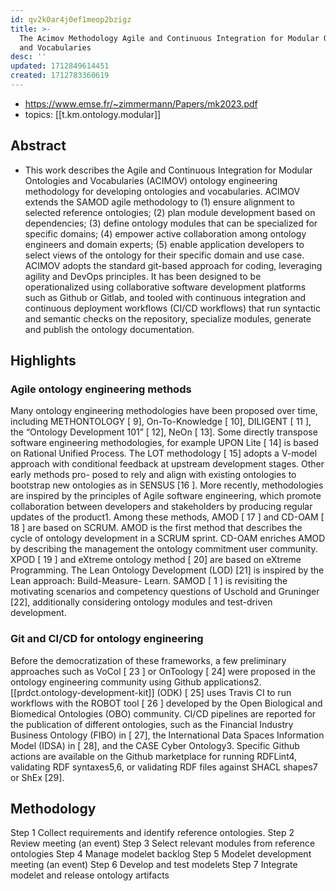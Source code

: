 ```yaml
---
id: qv2k0ar4j0ef1meop2bzigz
title: >-
  The Acimov Methodology Agile and Continuous Integration for Modular Ontologies
  and Vocabularies
desc: ''
updated: 1712849614451
created: 1712783360619
---
```


- https://www.emse.fr/~zimmermann/Papers/mk2023.pdf
- topics: [[t.km.ontology.modular]]

## Abstract

- This work describes the Agile and Continuous Integration for Modular Ontologies and Vocabularies (ACIMOV) ontology engineering methodology for developing ontologies and vocabularies. ACIMOV extends the SAMOD agile methodology to (1) ensure alignment to selected reference ontologies; (2) plan module development based on dependencies; (3) define ontology modules that can be specialized for specific domains; (4) empower active collaboration among ontology engineers and domain experts; (5) enable application developers to select views of the ontology for their specific domain and use case. ACIMOV adopts the standard git-based approach for coding, leveraging agility and DevOps principles. It has been designed to be operationalized using collaborative software development platforms such as Github or Gitlab, and tooled with continuous integration and continuous deployment workflows (CI/CD workflows) that run syntactic and semantic checks on the repository, specialize modules, generate and publish the ontology documentation.


## Highlights

### Agile ontology engineering methods

Many ontology engineering methodologies have been proposed over time, including METHONTOLOGY [ 9], On-To-Knowledge [ 10], DILIGENT [ 11 ], the “Ontology Development 101” [ 12], NeOn [ 13]. Some directly transpose software engineering methodologies, for example UPON Lite [ 14] is based on Rational Unified Process. The LOT methodology [ 15] adopts a V-model approach with conditional feedback at upstream development stages. Other early methods pro- posed to rely and align with existing ontologies to bootstrap new ontologies as in SENSUS [16 ]. More recently, methodologies are inspired by the principles of Agile software engineering, which promote collaboration between developers and stakeholders by producing regular updates of the product1. Among these methods, AMOD [ 17 ] and CD-OAM [ 18 ] are based on SCRUM. AMOD is the first method that describes the cycle of ontology development in a SCRUM sprint. CD-OAM enriches AMOD by describing the management the ontology commitment user community. XPOD [ 19 ] and eXtreme ontology method [ 20] are based on eXtreme Programming. The Lean Ontology Development (LOD) [21] is inspired by the Lean approach: Build-Measure- Learn. SAMOD [ 1 ] is revisiting the motivating scenarios and competency questions of Uschold and Gruninger [22], additionally considering ontology modules and test-driven development.

### Git and CI/CD for ontology engineering

Before the democratization of these frameworks, a few preliminary approaches such as VoCol [ 23 ] or OnToology [ 24] were proposed in the ontology engineering community using Github applications2. [[prdct.ontology-development-kit]] (ODK) [ 25] uses Travis CI to run workflows with the ROBOT tool [ 26 ] developed by the Open Biological and Biomedical Ontologies (OBO) community. CI/CD pipelines are reported for the publication of different ontologies, such as the Financial Industry Business Ontology (FIBO) in [ 27], the International Data Spaces Information Model (IDSA) in [ 28], and the CASE Cyber Ontology3. Specific Github actions are available on the Github marketplace for running RDFLint4, validating RDF syntaxes5,6, or validating RDF files against SHACL shapes7 or ShEx [29].

## Methodology

Step 1 Collect requirements and identify reference ontologies.
Step 2 Review meeting (an event)
Step 3 Select relevant modules from reference ontologies
Step 4 Manage modelet backlog
Step 5 Modelet development meeting (an event)
Step 6 Develop and test modelets
Step 7 Integrate modelet and release ontology artifacts


